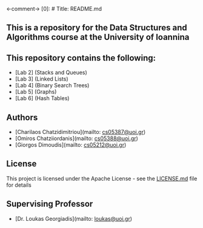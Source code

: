 <-comment-> [0]: # Title: README.md

## This is a repository for the Data Structures and Algorithms course at the University of Ioannina

## This repository contains the following:

- [Lab 2] (Stacks and Queues)
- [Lab 3] (Linked Lists)
- [Lab 4] (Binary Search Trees)
- [Lab 5] (Graphs)
- [Lab 6] (Hash Tables)

## Authors

- [Charilaos Chatzidimitriou](mailto: cs05387@uoi.gr)
- [Omiros Chatziiordanis](mailto: cs05388@uoi.gr)
- [Giorgos Dimoudis](mailto: cs05212@uoi.gr)

## License

This project is licensed under the Apache License - see the [LICENSE.md](LICENSE.md) file for details

## Supervising Professor

- [Dr. Loukas Georgiadis](mailto: loukas@uoi.gr)
